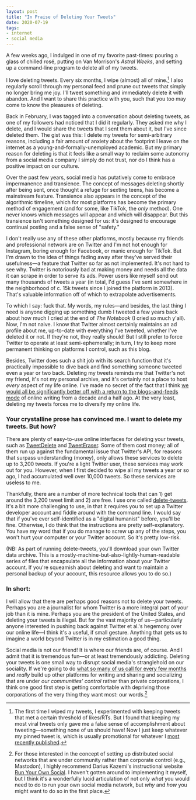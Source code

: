 ```yaml
---
layout: post
title: "In Praise of Deleting Your Tweets"
date: 2020-07-19
tags:
- internet
- social media
---
```


A few weeks ago, I indulged in one of my favorite past-times: pouring a glass of chilled rosé, putting on Van Morrison's *Astral Weeks*, and setting up a command-line program to delete all of my tweets.

<!--more-->

I love deleting tweets. Every six months, I wipe (almost) all of mine.[^2] I also regularly scroll through my personal feed and prune out tweets that simply no longer bring me joy. I'll tweet something and immediately delete it with abandon. And I want to share this practice with you, such that you too may come to know the pleasures of deleting. 

[^2]: The first time I wiped my tweets, I experimented with keeping tweets that met a certain threshold of likes/RTs. But I found that keeping my most viral tweets only gave me a false sense of accomplishment about tweeting—something none of us should have! Now I just keep whatever my pinned tweet is, which is usually promotional for whatever I [most recently published](https://amodern.net/article/grid-techniques/).

Back in February, I was tagged into a conversation about deleting tweets, as one of my followers had noticed that I did it regularly. They asked me why I delete, and I would share the tweets that I sent them about it, but I've since deleted them. The gist was this: I delete my tweets for semi-arbitrary reasons, including a fair amount of anxiety about the footprint I leave on the internet as a young-and-formally-unemployed academic. But my primary reason for deleting is that it feels like a small way to reclaim some autonomy from a social media company I simply do not trust, nor do I think has a positive impact on our culture. 

Over the past few years, social media has putatively come to embrace impermanence and transience. The concept of messages deleting shortly after being sent, once thought a refuge for sexting teens, has become a mainstream feature. Transience also appears in the concept of the algorithmic timeline, which for most platforms has become the primary method of engagement (and for some, like TikTok, the *only* method). One never knows which messages will appear and which will disappear. But this transience isn't something designed for us: it's designed to encourage continual posting and a false sense of "safety."

I don't really use any of these other platforms, mostly because my friends and professional network are on Twitter and I'm not hot enough for Instagram, boring enough for Facebook, or manic enough for TikTok. But I'm drawn to the idea of things fading away after they've served their usefulness—a feature that Twitter so far as not implemented. It's not hard to see why. Twitter is notoriously bad at making money and needs all the data it can scrape in order to serve its ads. Power users like myself send out many thousands of tweets a year (in total, I'd guess I've sent somewhere in the neighborhood of c. 15k tweets since I joined the platform in 2013). That's valuable information off of which to extrapolate advertisements. 

To which I say: fuck that. My words, my rules—and besides, the last thing I need is anyone digging up something dumb I tweeted a few years back about how much I cried at the end of *The Notebook* (I cried so much y'all). Now, I'm not naive. I know that Twitter almost certainly maintains an ad profile about me, up-to-date with everything I've tweeted, whether I've deleted it or not. If they're not, they really should! But I still prefer to force Twitter to operate at least semi-ephemerally; in turn, I try to keep more permanent thinking on platforms I control, such as this blog. 

Besides, Twitter does such a shit job with its search function that it's practically impossible to dive back and find something someone tweeted even a year or two back. Deleting my tweets reminds me that Twitter's not my friend, it's not my personal archive, and it's certainly not a place to host *every* aspect of my life online. I've made no secret of the fact that I think [we would all be significantly better off with a return to the blogs-and-feeds mode](/blog/2017-08-17-i-miss-google-reader/) of online writing from a decade and a half ago. At the very least, deleting my tweets forces me to diversify my online life. 

### Your crystalline prose has convinced me. I want to delete my tweets. But how?

There are plenty of easy-to-use online interfaces for deleting your tweets, such as [TweetDelete](https://tweetdelete.net/) and [TweetEraser](https://www.tweeteraser.com/). Some of them cost money; all of them run up against the fundamental issue that Twitter's API, for reasons that surpass understanding (money), only allows these services to delete up to 3,200 tweets. If you're a light Twitter user, these services may work out for you. However, when I first decided to wipe all my tweets a year or so ago, I had accumulated well over 10,000 tweets. So these services are useless to me. 

Thankfully, there are a number of more technical tools that can 1) get around the 3,200 tweet limit and 2) are free. I use one called [delete-tweets](https://github.com/koenrh/delete-tweets). It's a bit more challenging to use, in that it requires you to set up a Twitter developer account and fiddle around with the command line. I would say that if you've ever self-identified as a "digital humanist" before, you'll be fine. Otherwise, I do think that the instructions are pretty self-explanatory. You have my word that if you do manage to screw up any of the steps, you won't hurt your computer or your Twitter account. So it's pretty low-risk.

(NB: As part of running delete-tweets, you'll download your own Twitter data archive. This is a mostly-machine-but-also-lightly-human-readable series of files that encapsulate all the information about your Twitter account. If you're squeamish about deleting and want to maintain a personal backup of your account, this resource allows you to do so.)

### In short:

I will allow that there are perhaps good reasons not to delete your tweets. Perhaps you are a journalist for whom Twitter is a more integral part of your job than it is mine. Perhaps you are the president of the United States, and deleting your tweets is illegal. But for the vast majority of us—particularly anyone interested in pushing back against Twitter et al.'s hegemony over our online life—I think it's a useful, if small gesture. Anything that gets us to imagine a world beyond Twitter is in my estimation a good thing. 

Social media is not our friend! It is where our friends are, of course. And I admit that it is tremendous fun—or at least tremendously addicting. Deleting your tweets is one small way to disrupt social media's stranglehold on our sociality. If we're going to do [what so many of us call for every few months](https://twitter.com/jaycaspiankang/status/1284243918377254912) and *really* build up other platforms for writing and sharing and socializing that are under *our communities’ control* rather than private corporations, I think one good first step is getting comfortable with depriving those corporations of the very thing they want most: our words.[^1]

[^1]: For those interested in the concept of setting up distributed social networks that are under community rather than corporate control (e.g., Mastodon), I highly recommend Darius Kazemi's instructional website [Run Your Own Social](https://runyourown.social/). I haven't gotten around to implementing it myself, but I think it's a wonderfully lucid articulation of not only *what* you would need to do to run your own social media network, but *why* and *how* you might want to do so in the first place. 